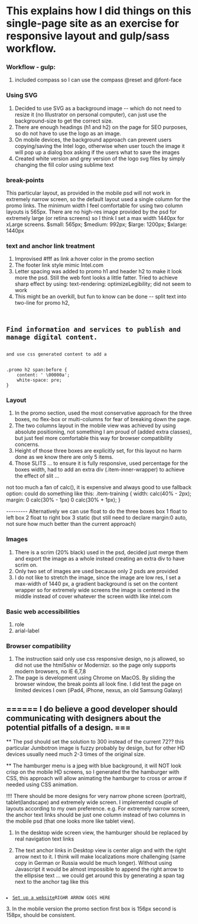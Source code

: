 # This explains how I did things on this single-page site as an exercise for responsive layout and gulp/sass workflow.

### Workflow - gulp:
1. included compass so I can use the compass @reset and @font-face

### Using SVG 
1. Decided to use SVG as a background image -- which do not need to resize it (no Illustrator on personal computer), can just use the background-size to get the correct size.
2. There are enough headings (h1 and h2) on the page for SEO purposes, so do not have to use the logo as an image.
3. On mobile devices, the background approach can prevent users copying/saving the Intel logo, otherwise when user touch the image it will pop up a dialog box asking if the users what to save the images
4. Created white version and grey version of the logo svg files by simply changing the fill color using sublime text

### break-points
This particular layout, as provided in the mobile psd will not work in extremely narrow screen, so the default layout used a single column for the promo links. The minimum width I feel comfortable for using two column layouts is 565px. There are no high-res image provided by the psd for extremely large (or retina screens) so I think I set a max width 1440px for xLarge screens.
$small: 565px;
$medium: 992px;
$large: 1200px;
$xlarge: 1440px

### text and anchor link treatment
1. Improvised #fff as link a:hover color in the promo section
2. The footer link style mimic Intel.com
3. Letter spacing was added to promo h1 and header h2 to make it look more the psd. Still the web font looks a little fatter. Tried to achieve sharp effect by using:
text-rendering: optimizeLegibility;
did not seem to work
4. This might be an overkill, but fun to know can be done -- split text into two-line for promo h2,
<code> 
<h2>Find information and services to <span>publish and manage digital content.</span></h2>
and use css generated content to add a <br>
</code>
<code>
.promo h2 span:before {
    content: ' \00000a';
    white-space: pre;
}
</code>


### Layout
1. In the promo section, used the most conservative approach for the three boxes, no flex-box or multi-columns for fear of breaking down the page.
2. The two columns layout in the mobile view was achieved by using absolute positioning, not something I am proud of (added extra classes), but just feel more comfortable this way for browser compatibility concerns.
3. Height of those three boxes are explicitly set, for this layout no harm done as we know there are only 5 items.
4. Those SLITS ... to ensure it is fully responsive, used percentage for the boxes width, had to add an extra div (.item-inner-wrapper) to achieve the effect of slit ...

not too much a fan of calc(), it is expensive and always good to use fallback option:
could do something like this:
			.item-training {
				width: calc(40% - 2px);
				margin: 0 calc(30% - 1px) 0 calc(30% + 1px);
			}

--------- Alternatively we can use float to do the three boxes
box 1 float to left
box 2 float to right
box 3 static
(but still need to declare margin:0 auto, not sure how much better than the current approach)

### Images
1. There is a scrim (20% black) used in the psd, decided just merge them and export the image as a whole instead creating an extra div to have scrim on.
2. Only two set of images are used because only 2 psds are provided
3. I do not like to stretch the image, since the image are low res, I set a max-width of 1440 px, a gradient background is set on the content wrapper so for extremely wide screens the image is centered in the middle instead of cover whatever the screen width like intel.com

### Basic web accessibilities 
1. role
2. arial-label

### Browser compatibility 
1. The instruction said only use css responsive design, no js allowed, so did not use the html5shiv or Modernizr. so the page only supports modern browsers, no IE 6,7,8
2. The page is development using Chrome on MacOS. By sliding the browser window, the break points all look fine. I did test the page on limited devices I own (iPad4, iPhone, nexus, an old Samsung Galaxy)


##  ====== I do believe a good developer should communicating with designers about the potential pitfalls of a design. ===

** The psd should set the solution to 300 instead of the current 72?? this particular Jumbotron image is fuzzy probably by design, but for other HD devices usually need much 2-3 times of the original size.


** The hamburger menu is a jpeg with blue background, it will NOT look crisp on the mobile HD screens, so I generated the the hamburger with CSS, this approach will allow animating the hamburger to cross or arrow if needed using CSS animation.


!!!! There should be more designs for very narrow phone screen (portrait), tablet(landscape) and extremely wide screen. I implemented couple of layouts according to my own preference. e.g. For extremely narrow screen, the anchor text links should be just one column instead of two columns in the mobile psd (that one looks more like tablet view).

1. In the desktop wide screen view, the hamburger should be replaced by real navigation text links

2. The text anchor links in Desktop view is center align and with the right arrow next to it. I think will make localizations more challenging (same copy in German or Russia would be much longer). Without using Javascript it would be almost impossible to append the right arrow to the ellipsise text ...
we could get around this by generating a span tag next to the anchor tag like this
<code>
<li><a href="#">Set up a website</a><span>RIGHR ARROW GOES HERE</span></li>
</code>
3. In the mobile version the promo section first box is 156px second is 158px, should be consistent.